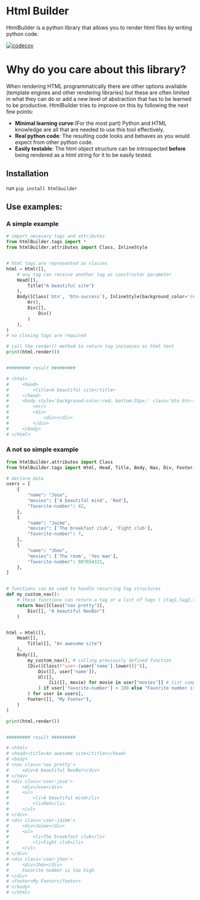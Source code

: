 # Html Builder 

HtmlBuilder is a python library that allows you to render html files by writing python code.

[![codecov](https://codecov.io/gh/jaimevp54/htmlBuilder/branch/develop/graph/badge.svg?token=C752JNEyJT)](https://codecov.io/gh/jaimevp54/htmlBuilder)

# Why do you care about this library?

When rendering HTML programmatically there are other options available (template engines and other rendering libraries) but these are often limited in what they can do or add a new level of abstraction that has to be learned to be productive. HtmlBuilder tries to improve on this by following the next few points:

- **Minimal learning curve**:(For the most part) Python and HTML knowledge are all that are needed to use this tool effectively.
- **Real python code**: The resulting code looks and behaves as you would expect from other python code.
- **Easily testable**: The html object structure can be introspected **before** being rendered as a html string for it to be easily tested.

## Installation
run `pip install htmlbuilder`
## Use examples:

### A simple example
```python
# import necesary tags and attributes
from htmlBuilder.tags import *
from htmlBuilder.attributes import Class, InlineStyle


# html tags are represented as classes 
html = Html([],
    # any tag can receive another tag as constructor parameter
    Head([],
        Title("A beautiful site")
    ),
    Body([Class('btn', 'btn-success'), InlineStyle(background_color='red', bottom='35px')],
        Hr(),
        Div([],
            Div()
        )
    ),
)
# no closing tags are required

# call the render() method to return tag instances as html text
print(html.render())


######### result #########

# <html>
#     <head>
#         <title>A beautiful site</title>
#     </head>
#     <body style='background-color:red; bottom:35px;' class='btn btn-success'>
#         <hr/>
#         <div>
#             <div></div>
#         </div>
#     </body>
# </html>
```

### A not so simple example

```python
from htmlBuilder.attributes import Class
from htmlBuilder.tags import Html, Head, Title, Body, Nav, Div, Footer, Ul, Li

# declare data
users = [
    {
        "name": "Jose",
        "movies": ['A beautiful mind', 'Red'],
        "favorite-number": 42,
    },
    {
        "name": "Jaime",
        "movies": ['The breakfast club', 'Fight club'],
        "favorite-number": 7,
    },
    {
        "name": "Jhon",
        "movies": ['The room', 'Yes man'],
        "favorite-number": 987654321,
    },
]


# functions can be used to handle recurring tag structures
def my_custom_nav():
    # these functions can return a tag or a list of tags ( [tag1,tag2,tag3] )
    return Nav([Class("nav pretty")],
        Div([], "A beautiful NavBar")
    )


html = Html([],
    Head([],
        Title([], "An awesome site")
    ),
    Body([],
        my_custom_nav(), # calling previously defined function
        [Div([Class(f"user-{user['name'].lower()}")],
            Div([], user['name']),
            Ul([],
                [Li([], movie) for movie in user["movies"]] # list comprehensions can be used to easily render multiple tags
            ) if user['favorite-number'] < 100 else "Favorite number is too high" # python's ternary operation is allowed too
        ) for user in users], 
        Footer([], "My Footer"),
    )
)

print(html.render())


######### result #########

# <html>
# <head><title>An awesome site</title></head>
# <body>
# <nav class='nav pretty'>
#     <div>A beautiful NavBar</div>
# </nav>
# <div class='user-jose'>
#     <div>Jose</div>
#     <ul>
#         <li>A beautiful mind</li>
#         <li>Red</li>
#     </ul>
# </div>
# <div class='user-jaime'>
#     <div>Jaime</div>
#     <ul>
#         <li>The breakfast club</li>
#         <li>Fight club</li>
#     </ul>
# </div>
# <div class='user-jhon'>
#     <div>Jhon</div>
#     Favorite number is too high
# </div>
# <footer>My Footer</footer>
# </body>
# </html>

```
